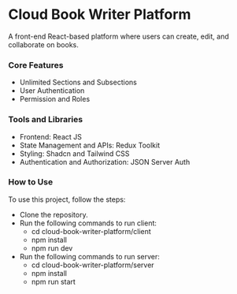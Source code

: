 # Cloud Book Writer Platform

A front-end React-based platform where users can create, edit, and collaborate on books.

### Core Features

- Unlimited Sections and Subsections
- User Authentication
- Permission and Roles

### Tools and Libraries

- Frontend: React JS
- State Management and APIs: Redux Toolkit
- Styling: Shadcn and Tailwind CSS
- Authentication and Authorization: JSON Server Auth

### How to Use

To use this project, follow the steps:

- Clone the repository.
- Run the following commands to run client:
  - cd cloud-book-writer-platform/client
  - npm install
  - npm run dev
- Run the following commands to run server:
  - cd cloud-book-writer-platform/server
  - npm install
  - npm run start
